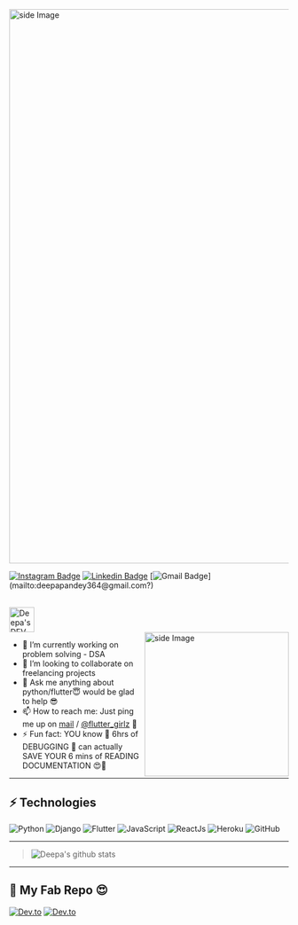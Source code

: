 
<img src="https://user-images.githubusercontent.com/36128196/119259076-1b518200-bbea-11eb-990d-b037c20e34db.gif" alt="side Image" align="center" width="1000" height="auto" />




[![Instagram Badge](https://img.shields.io/badge/-flutter_girlz-black?style=flat-square&logo=instagram&logoColor=white&link=https://www.instagram.com/flutter_girlz_/)](https://www.instagram.com/flutter_girlz_/)
[![Linkedin Badge](https://img.shields.io/badge/-deepapandey364-blue?style=flat-square&logo=Linkedin&logoColor=white&link=https://www.linkedin.com/in/deepapandey364/)](https://www.linkedin.com/in/deepapandey364/)
[![Gmail Badge](https://img.shields.io/badge/-deepapandey364-c14438?style=flat-square&logo=Gmail&logoColor=white&link=mailto:deepapandey364@gmail.com?)](mailto:deepapandey364@gmail.com?)

<br>
<a href="https://dev.to/qwertypool">
  <img src="https://d2fltix0v2e0sb.cloudfront.net/dev-badge.svg" alt="Deepa's DEV Community Profile" height="45" width="45">
</a>
<br>

<img src="https://user-images.githubusercontent.com/36128196/119252769-95264300-bbcb-11eb-818c-487861bc86ee.gif" alt="side Image" align="right" width="260" height="auto" />



- 🔭 I’m currently working on problem solving - DSA
- 👯 I’m looking to collaborate on freelancing projects
- 💬 Ask me anything about python/flutter😇 would be glad to help 😎
- 📫 How to reach me: Just ping me up on [mail](mailto:deepapandey364@gmail.com) / [@flutter_girlz](https://www.instagram.com/flutter_girlz_/) 📱
- ⚡ Fun fact: YOU know 🤔 6hrs of DEBUGGING 🤯 can actually SAVE YOUR 6 mins of READING DOCUMENTATION 😍💃

---

 ## ⚡ Technologies

![Python](https://img.shields.io/badge/-Python-black?style=flat-square&logo=Python)
![Django](https://img.shields.io/badge/-Django-black?style=flat-square&logo=Django)
![Flutter](https://img.shields.io/badge/-Flutter-teal?style=flat-square&logo=Flutter)
![JavaScript](https://img.shields.io/badge/-JavaScript-black?style=flat-square&logo=javascript)
![ReactJs](https://img.shields.io/badge/-React-black?style=flat-square&logo=react)
![Heroku](https://img.shields.io/badge/-Heroku-430098?style=flat-square&logo=heroku)
![GitHub](https://img.shields.io/badge/-GitHub-181717?style=flat-square&logo=github)

---

> ![Deepa's github stats](https://github-readme-stats.vercel.app/api?username=qwertypool)

---

## 🔗 My Fab Repo 😍
 [![Dev.to](https://github-readme-stats.vercel.app/api/pin/?username=qwertypool&repo=gmail-clone)](https://github.com/qwertypool/gmail-clone)
 [![Dev.to](https://github-readme-stats.vercel.app/api/pin/?username=qwertypool&repo=flutter-code-snippets)](https://github.com/qwertypool/flutter-code-snippets)





